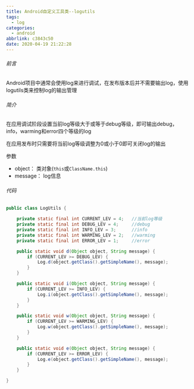 ```yaml
---
title: Android自定义工具类--logutils
tags:
  - log
categories:
  - android
abbrlink: c3843c50
date: 2020-04-19 21:22:28
---
```


###### 前言

Android项目中通常会使用log来进行调试，在发布版本后并不需要输出log，使用logutils类来控制log的输出管理

###### 简介

在应用调试阶段设置当前log等级大于或等于debug等级，即可输出debug，info，warming和error四个等级的log

在应用发布时只需要将当前log等级调整为0或小于0即可关闭log的输出

参数

- object： 类对象(`this`或`ClassName.this`)
- message： log信息

###### 代码

```java
public class LogUtils {

    private static final int CURRENT_LEV = 4;	//当前log等级
    private static final int DEBUG_LEV = 4;		//debug
    private static final int INFO_LEV = 3;		//info
    private static final int WARMING_LEV = 2;	//warming
    private static final int ERROR_LEV = 1;		//error

    public static void d(Object object, String message) {
        if (CURRENT_LEV >= DEBUG_LEV) {
            Log.d(object.getClass().getSimpleName(), message);
        }
    }

    public static void i(Object object, String message) {
        if (CURRENT_LEV >= INFO_LEV) {
            Log.i(object.getClass().getSimpleName(), message);
        }
    }

    public static void w(Object object, String message) {
        if (CURRENT_LEV >= WARMING_LEV) {
            Log.w(object.getClass().getSimpleName(), message);
        }
    }

    public static void e(Object object, String message) {
        if (CURRENT_LEV >= ERROR_LEV) {
            Log.e(object.getClass().getSimpleName(), message);
        }
    }

}
```

